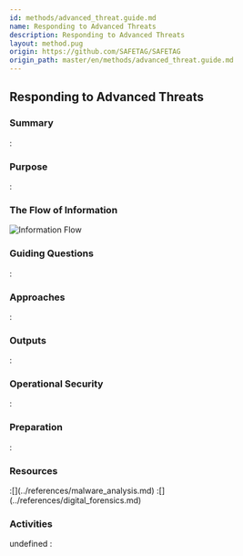 ```yaml
---
id: methods/advanced_threat.guide.md
name: Responding to Advanced Threats
description: Responding to Advanced Threats
layout: method.pug
origin: https://github.com/SAFETAG/SAFETAG
origin_path: master/en/methods/advanced_threat.guide.md
---
```


## Responding to Advanced Threats

### Summary
:[](../methods/advanced_threat/summary.md)
### Purpose
:[](../methods/advanced_threat/purpose.md)
### The Flow of Information
![ Information Flow](images/info_flows/advanced_threat.svg)

### Guiding Questions
:[](../methods/advanced_threat/guiding_questions.md)
### Approaches
:[](../methods/advanced_threat/approaches.md)
### Outputs
:[](../methods/advanced_threat/output.md)
### Operational Security
:[](../methods/advanced_threat/operational_security.md)
### Preparation
:[](../methods/advanced_threat/preparation.md)
### Resources

<div class="greybox">
:[](../references/malware_analysis.md)
:[](../references/digital_forensics.md)
</div>

### Activities
undefined
:[](../references/footnotes.md)
